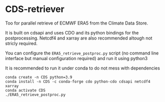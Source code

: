 # CDS-retriever
Too for parallel retrieve of ECMWF ERA5 from the Climate Data Store.

It is built on cdsapi and uses CDO and its python bindings for the postprocessing. Netcdf4 and xarray are also recommended altough not stricly required. 

You can configure the `ERA5_retrieve_postproc.py` script (no command line interface but manual configuration required) and run it using python3 

It is recommended to run it under conda to do not mess with dependencies

```
conda create -n CDS python=3.9
conda install -n CDS -c conda-forge cdo python-cdo cdsapi netcdf4 xarray
conda activate CDS
./ERA5_retrieve_postproc.py
```


